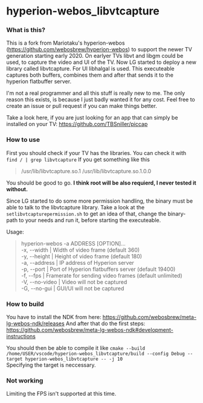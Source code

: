 # hyperion-webos_libvtcapture

### What is this? 
This is a fork from Mariotaku's hyperion-webos (https://github.com/webosbrew/hyperion-webos) to support the newer TV generation starting early 2020.
On earlyer TVs libvt and libgm could be used, to capture the video and UI of the TV. Now LG started to deploy a new library called libvtcapture. For UI libhalgal is used. 
This executeable captures both buffers, combines them and after that sends it to the hyperion flatbuffer server.

I'm not a real programmer and all this stuff is really new to me. The only reason this exists, is because I just badly wanted it for any cost. Feel free to create an issue or pull request if you can make things better.  

Take a look here, if you are just looking for an app that can simply be installed on your TV: https://github.com/TBSniller/piccap

### How to use
First you should check if your TV has the libraries. You can check it with  
`find / | grep libvtcapture`
If you get something like this
>/usr/lib/libvtcapture.so.1
>/usr/lib/libvtcapture.so.1.0.0  

You should be good to go. **I think root will be also requierd, I never tested it without.**  

Since LG started to do some more permission handling, the binary must be able to talk to the libvtcapture library. Take a look at the `setlibvtcapturepermission.sh` to get an idea of that, change the binary-path to your needs and run it, before starting the executeable. 

 Usage:  
 > hyperion-webos -a ADDRESS [OPTION]...  
 >  -x, --width      |     Width of video frame (default 360)  
>  -y, --height     |     Height of video frame (default 180)  
>  -a, --address    |     IP address of Hyperion server  
>  -p, --port     |       Port of Hyperion flatbuffers server (default 19400)  
>  -f, --fps      |       Framerate for sending video frames (default unlimited)  
>  -V, --no-video   |     Video will not be captured  
>  -G, --no-gui     |     GUI/UI will not be captured  


### How to build
You have to install the NDK from here: https://github.com/webosbrew/meta-lg-webos-ndk/releases 
And after that do the first steps: https://github.com/webosbrew/meta-lg-webos-ndk#development-instructions

You should then be able to compile it like `cmake --build /home/USER/vscode/hyperion-webos_libvtcapture/build --config Debug --target hyperion-webos_libvtcapture -- -j 10`  
Specifying the target is neccessary.

### Not working
Limiting the FPS isn't supported at this time.
